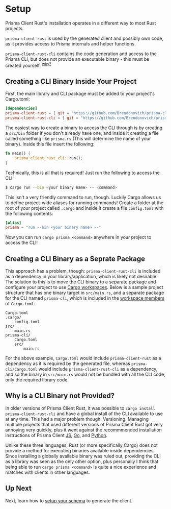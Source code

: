 # Setup

Prisma Client Rust's installation operates in a different way to most Rust projects.

`prisma-client-rust` is used by the generated client and possibly own code, as it provides access to Prisma internals and helper functions.

`prisma-client-rust-cli` contains the code generation and access to the Prisma CLI, but does not provide an executable binary - this must be created yourself. <sup>[why?](#why-is-a-cli-binary-not-provided)</sup>

## Creating a CLI Binary Inside Your Project

First, the main library and CLI package must be added to your project's Cargo.toml:

```toml
[dependencies]
prisma-client-rust = { git = "https://github.com/Brendonovich/prisma-client-rust", tag = "0.5.2" }
prisma-client-rust-cli = { git = "https://github.com/Brendonovich/prisma-client-rust", tag = "0.5.2" }
```

The easiest way to create a binary to access the CLI through is by creating a `src/bin` folder if you don't already have one, and inside it creating a file called something like `prisma.rs` (This will determine the name of your binary). Inside this file insert the following:

```rust
fn main() {
    prisma_client_rust_cli::run();
}
```

Technically, this is all that is required! Just run the following to access the CLI:

```bash
$ cargo run --bin <your binary name> -- <command>
```

This isn't a very friendly command to run, though. Luckily Cargo allows us to define project-wide aliases for running commands! Create a folder at the root of your project called `.cargo` and inside it create a file `config.toml` with the following contents:

```toml
[alias]
prisma = "run --bin <your binary name> --"
```

Now you can run `cargo prisma <command>` anywhere in your project to access the CLI!

## Creating a CLI Binary as a Seprate Package

This approach has a problem, though: `prisma-client-rust-cli` is included as a dependency in your library/application, which is likely not desirable. The solution to this is to move the CLI binary to a separate package and configure your project to use [Cargo workspaces](https://doc.rust-lang.org/book/ch14-03-cargo-workspaces.html). Below is a sample project structure that has one binary target in `src/main.rs`, and a separate package for the CLI named `prisma-cli`, which is included in the [workspace members](https://doc.rust-lang.org/book/ch14-03-cargo-workspaces.html#:~:text=%5Bworkspace%5D-,members%20%3D%20%5B,-%22adder%22%2C%0A%5D) of `Cargo.toml`.

```
Cargo.toml
.cargo/
    config.toml
src/
    main.rs
prisma-cli/
    Cargo.toml
    src/
        main.rs
```

For the above example, `Cargo.toml` would include `prisma-client-rust` as a dependency as it is required by the generated file, whereas `prisma-cli/Cargo.toml` would include `prisma-client-rust-cli` as a dependency, and so the binary in `src/main.rs` would not be bundled with all the CLI code, only the required library code.

## Why is a CLI Binary not Provided?

In older versions of Prisma Client Rust, it was possible to `cargo install prisma-client-rust-cli` and have a global install of the CLI available to use at any time. This had a major problem though: Versioning. Managing multiple projects that used different versions of Prisma Client Rust got very annoying very quickly, plus it went against the recommmended installation instructions of Prisma Client [JS](https://www.prisma.io/docs/getting-started/setup-prisma/add-to-existing-project/relational-databases-typescript-postgres), [Go](https://github.com/prisma/prisma-client-go/blob/main/docs/quickstart.md), and [Python](https://prisma-client-py.readthedocs.io/en/stable/#installing-prisma-client-python).

Unlike these three languages, Rust (or more specifically Cargo) does not provide a method for executing binaries available inside dependencies. Since installing a globally available binary was ruled out, providing the CLI as a library was seen as the only other option, plus personally I think that being able to run `cargo prisma <command>` is quite a nice experience and matches with clients in other languages.

## Up Next

Next, learn how to [setup your schema](02-setup.md) to generate the client.
